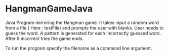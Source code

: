 # HangmanGameJava

Java Program mirroring the Hangman game.
It takes input a random word from a file ( Here : testFile) and prompts the user with blanks. User needs to guess the word. A pattern is generated for each incorrectly guessed word. After 9 incorrect tries the game ends.

To run the program specify the filename as a command line argument.

